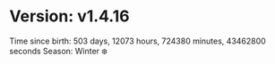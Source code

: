 # Version: v1.4.16
Time since birth: 503 days, 12073 hours, 724380 minutes, 43462800 seconds
Season: Winter ❄️
